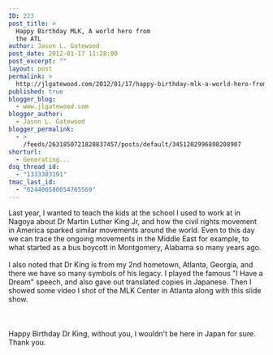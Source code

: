 ```yaml
---
ID: 223
post_title: >
  Happy Birthday MLK, A world hero from
  the ATL
author: Jason L. Gatewood
post_date: 2012-01-17 11:28:00
post_excerpt: ""
layout: post
permalink: >
  http://jlgatewood.com/2012/01/17/happy-birthday-mlk-a-world-hero-from-the-atl/
published: true
blogger_blog:
  - www.jlgatewood.com
blogger_author:
  - Jason L. Gatewood
blogger_permalink:
  - >
    /feeds/2631850721828837457/posts/default/3451202996898208907
shorturl:
  - Generating...
dsq_thread_id:
  - "1333303191"
tmac_last_id:
  - "624406580054765569"
---
```

Last year, I wanted to teach the kids at the school I used to work at in Nagoya about Dr Martin Luther King Jr, and how the civil rights movement in America sparked similar movements around the world. Even to this day we can trace the ongoing movements in the Middle East for example, to what started as a bus boycott in Montgomery, Alabama so many years ago.<br /><br />I also noted that Dr King is from my 2nd hometown, Atlanta, Georgia, and there we have so many symbols of his legacy. I played the famous "I Have a Dream" speech, and also gave out translated copies in Japanese. Then I showed some video I shot of the MLK Center in Atlanta along with this slide show.<br /><br /><br /><br />Happy Birthday Dr King, without you, I wouldn't be here in Japan for sure. Thank you.<br /><br /><img class="alignnone" src="https://blob-s-docs.googlegroups.com/docs/OgAAANjpjiL7DaO6cuH03LEvQPxI3jBvguF7x0M7MVokPL_ZhBEc9TMjERo7KqhZMJTEwMzCw9gWvIgrr0-aADLeuUQA15jOjAfoWrtl2Q6E50iWk5chlNHgqVqs" alt="" width="1" height="1" />